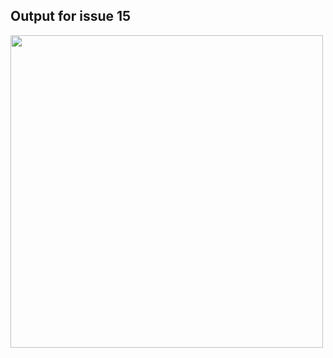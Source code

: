## Output for issue 15
<img src="https://github.com/STIW3054-A192/stiw3054-issues-nasuhashamsullnaim/blob/master/src/main/java/my/issues/issue15/Output.PNG" width="500"/> 

